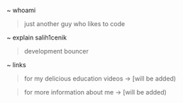 ~ whoami
> just another guy who likes to code

~ explain salih1cenik
> development bouncer

~ links
> for my delicious education videos -> [will be added)

> for more information about me -> [will be added)
